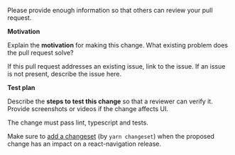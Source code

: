 Please provide enough information so that others can review your pull request.

**Motivation**

Explain the **motivation** for making this change. What existing problem does the pull request solve?

If this pull request addresses an existing issue, link to the issue. If an issue is not present, describe the issue here.

**Test plan**

Describe the **steps to test this change** so that a reviewer can verify it. Provide screenshots or videos if the change affects UI.

The change must pass lint, typescript and tests.

Make sure to [add a changeset](https://github.com/changesets/changesets/blob/main/docs/adding-a-changeset.md) (by `yarn changeset`) when the proposed change has an impact on a react-navigation release.
